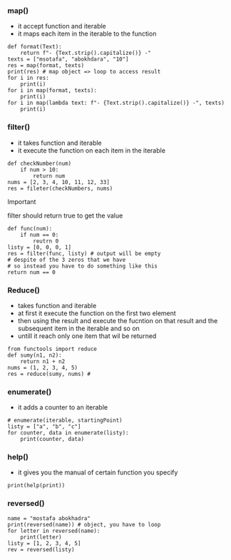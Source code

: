 ### map()
- it accept function and iterable
- it maps each item in the iterable to the function
```
def format(Text):
    return f"- {Text.strip().capitalize()} -"
texts = ["msotafa", "abokhdara", "10"]
res = map(format, texts)
print(res) # map object => loop to access result
for i in res:
    print(i)
for i in map(format, texts):
    print(i)
for i in map(lambda text: f"- {Text.strip().capitalize()} -", texts)
    print(i)
```
### filter()
- it takes function and iterable
- it execute the function on each item in the iterable
```
def checkNumber(num)
    if num > 10:
        return num
nums = [2, 3, 4, 10, 11, 12, 33]
res = fileter(checkNumbers, nums)
```
> [!IMPORTANT]
> filter should return true to get the value
> 
```
def func(num):
    if num == 0:
        reutrn 0
listy = [0, 0, 0, 1]
res = filter(func, listy) # output will be empty
# despite of the 3 zeros that we have
# so instead you have to do something like this
return num == 0
```
### Reduce()
- takes function and iterable
- at first it execute the function on the first two element
- then using the result and execute the fucntion on that result and the subsequent item in the iterable and so on
- untill it reach only one item that wil be returned
```
from functools import reduce
def sumy(n1, n2):
    return n1 + n2
nums = (1, 2, 3, 4, 5)
res = reduce(sumy, nums) # 
```
### enumerate()
- it adds a counter to an iterable
```
# enumerate(iterable, startingPoint)
listy = ["a", "b", "c"]
for counter, data in enumerate(listy):
    print(counter, data)
```
### help()
- it gives you the manual of certain function you specify
```
print(help(print))
```
### reversed()
```
name = "mostafa abokhadra"
print(reversed(name)) # object, you have to loop
for letter in reversed(name):
    print(letter)
listy = [1, 2, 3, 4, 5]
rev = reversed(listy)
```